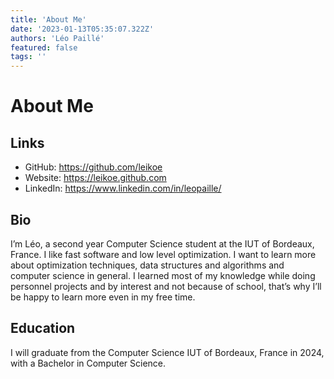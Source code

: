```yaml
---
title: 'About Me'
date: '2023-01-13T05:35:07.322Z'
authors: 'Léo Paillé'
featured: false
tags: ''
---
```


# About Me

## Links

- GitHub: <https://github.com/leikoe>
- Website: <https://leikoe.github.com>
- LinkedIn: <https://www.linkedin.com/in/leopaille/>

## Bio

I’m Léo, a second year Computer Science student at the IUT of Bordeaux, France. I like fast software and low level optimization. I want to learn more about optimization techniques, data structures and algorithms and computer science in general. I learned most of my knowledge while doing personnel projects and by interest and not because of school, that’s why I’ll be happy to learn more even in my free time.

## Education

I will graduate from the Computer Science IUT of Bordeaux, France in 2024, with a Bachelor in Computer Science.
